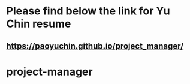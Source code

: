 # Please find below the link for Yu Chin resume
## https://paoyuchin.github.io/project_manager/
# project-manager
